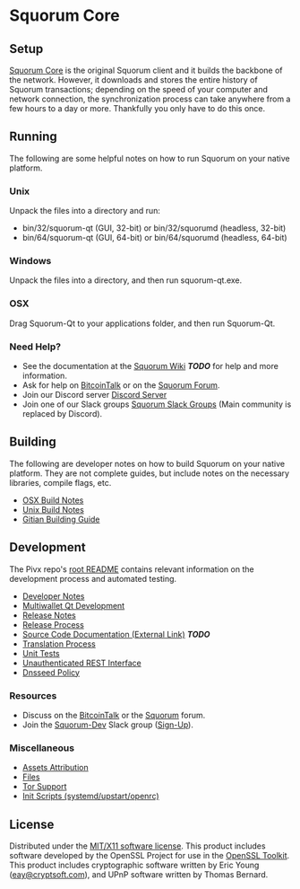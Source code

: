 Squorum Core
=====================

Setup
---------------------
[Squorum Core](http://heliumchain.org/wallet) is the original Squorum client and it builds the backbone of the network. However, it downloads and stores the entire history of Squorum transactions; depending on the speed of your computer and network connection, the synchronization process can take anywhere from a few hours to a day or more. Thankfully you only have to do this once.

Running
---------------------
The following are some helpful notes on how to run Squorum on your native platform.

### Unix

Unpack the files into a directory and run:

- bin/32/squorum-qt (GUI, 32-bit) or bin/32/squorumd (headless, 32-bit)
- bin/64/squorum-qt (GUI, 64-bit) or bin/64/squorumd (headless, 64-bit)

### Windows

Unpack the files into a directory, and then run squorum-qt.exe.

### OSX

Drag Squorum-Qt to your applications folder, and then run Squorum-Qt.

### Need Help?

* See the documentation at the [Squorum Wiki](https://en.bitcoin.it/wiki/Main_Page) ***TODO***
for help and more information.
* Ask for help on [BitcoinTalk](https://bitcointalk.org/index.php?topic=1262920.0) or on the [Squorum Forum](http://forum.squorumlabs.org/).
* Join our Discord server [Discord Server](https://discord.heliumchain.org)
* Join one of our Slack groups [Squorum Slack Groups](https://heliumchain.org/slack-logins/) (Main community is replaced by Discord).

Building
---------------------
The following are developer notes on how to build Squorum on your native platform. They are not complete guides, but include notes on the necessary libraries, compile flags, etc.

- [OSX Build Notes](build-osx.md)
- [Unix Build Notes](build-unix.md)
- [Gitian Building Guide](gitian-building.md)

Development
---------------------
The Pivx repo's [root README](https://github.com/heliumchain/helium/blob/master/README.md) contains relevant information on the development process and automated testing.

- [Developer Notes](developer-notes.md)
- [Multiwallet Qt Development](multiwallet-qt.md)
- [Release Notes](release-notes.md)
- [Release Process](release-process.md)
- [Source Code Documentation (External Link)](https://dev.visucore.com/bitcoin/doxygen/) ***TODO***
- [Translation Process](translation_process.md)
- [Unit Tests](unit-tests.md)
- [Unauthenticated REST Interface](REST-interface.md)
- [Dnsseed Policy](dnsseed-policy.md)

### Resources

* Discuss on the [BitcoinTalk](https://bitcointalk.org/index.php?topic=1262920.0) or the [Squorum](http://forum.squorumlabs.org/) forum.
* Join the [Squorum-Dev](https://squorum-dev.slack.com/) Slack group ([Sign-Up](https://squorum-dev.herokuapp.com/)).

### Miscellaneous
- [Assets Attribution](assets-attribution.md)
- [Files](files.md)
- [Tor Support](tor.md)
- [Init Scripts (systemd/upstart/openrc)](init.md)

License
---------------------
Distributed under the [MIT/X11 software license](http://www.opensource.org/licenses/mit-license.php).
This product includes software developed by the OpenSSL Project for use in the [OpenSSL Toolkit](https://www.openssl.org/). This product includes
cryptographic software written by Eric Young ([eay@cryptsoft.com](mailto:eay@cryptsoft.com)), and UPnP software written by Thomas Bernard.
